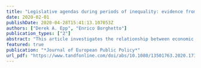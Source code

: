 ```yaml
---
title: "Legislative agendas during periods of inequality: evidence from Europe and the United States"
date: 2020-02-01
publishDate: 2020-04-28T15:41:13.107053Z
authors: ["Derek A. Epp", "Enrico Borghetto"]
publication_types: ["2"]
abstract: "This article investigates the relationship between economic inequality and legislative agendas. It argues that rising inequality makes agenda setting especially vulnerable to the influence of economic elites, and that elites use their influence to keep redistributive policies from receiving governmental attention. Empirical tests use data on public laws and bills introduced in the legislatures of five European countries between 1981 and 2012, and the United States between 1948 and 2015. As inequality becomes more acute, we observe a migration in legislative attention away from issues dealing with the social safety-net. These effects are more pronounced earlier in the policy process, which is consistent with the idea that elites can act as gatekeepers of legitimate policy ideas. These findings suggest that economic stratification shapes the policymaking debate in ways that make redistribution less likely."
featured: true
publication: "*Journal of European Public Policy*"
url_pdf: "https://www.tandfonline.com/doi/abs/10.1080/13501763.2020.1734060"
---
```


